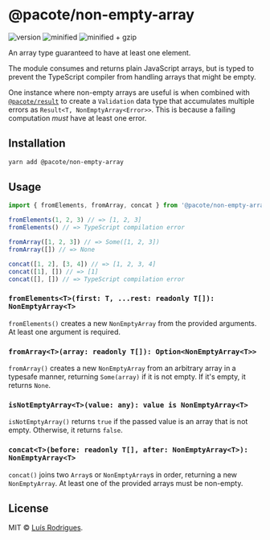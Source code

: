 # @pacote/non-empty-array

![version](https://badgen.net/npm/v/@pacote/non-empty-array)
![minified](https://badgen.net/bundlephobia/min/@pacote/non-empty-array)
![minified + gzip](https://badgen.net/bundlephobia/minzip/@pacote/non-empty-array)

An array type guaranteed to have at least one element.

The module consumes and returns plain JavaScript arrays, but is typed to prevent
the TypeScript compiler from handling arrays that might be empty.

One instance where non-empty arrays are useful is when combined with
[`@pacote/result`](../result/) to create a `Validation` data type that
accumulates multiple errors as `Result<T, NonEmptyArray<Error>>`. This is
because a failing computation _must_ have at least one error.

## Installation

```bash
yarn add @pacote/non-empty-array
```

## Usage

```typescript
import { fromElements, fromArray, concat } from '@pacote/non-empty-array'

fromElements(1, 2, 3) // => [1, 2, 3]
fromElements() // => TypeScript compilation error

fromArray([1, 2, 3]) // => Some([1, 2, 3])
fromArray([]) // => None

concat([1, 2], [3, 4]) // => [1, 2, 3, 4]
concat([1], []) // => [1]
concat([], []) // => TypeScript compilation error
```

### `fromElements<T>(first: T, ...rest: readonly T[]): NonEmptyArray<T>`

`fromElements()` creates a new `NonEmptyArray` from the provided arguments.
At least one argument is required.

### `fromArray<T>(array: readonly T[]): Option<NonEmptyArray<T>>`

`fromArray()` creates a new `NonEmptyArray` from an arbitrary array in a
typesafe manner, returning `Some(array)` if it is not empty. If it's empty, it
returns `None`.

### `isNotEmptyArray<T>(value: any): value is NonEmptyArray<T>`

`isNotEmptyArray()` returns `true` if the passed value is an array that is not
empty. Otherwise, it returns `false`.

### `concat<T>(before: readonly T[], after: NonEmptyArray<T>): NonEmptyArray<T>`

`concat()` joins two `Array`s or `NonEmptyArray`s in order, returning a new
`NonEmptyArray`. At least one of the provided arrays must be non-empty.

## License

MIT © [Luís Rodrigues](https://goblindegook.com).
